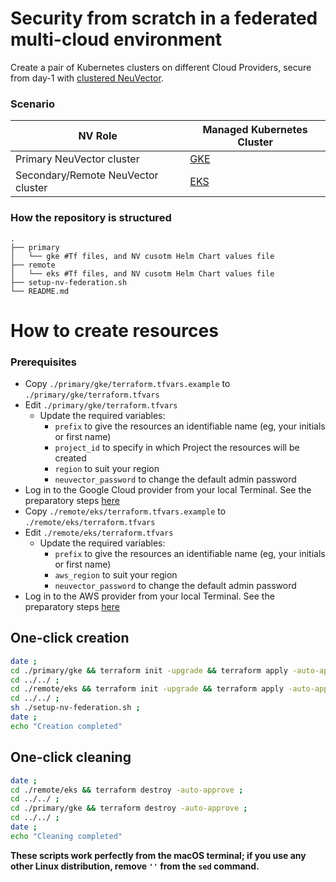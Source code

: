 # Security from scratch in a federated multi-cloud environment

Create a pair of Kubernetes clusters on different Cloud Providers, secure from day-1 with [clustered NeuVector](https://open-docs.neuvector.com/navigation/multicluster).

### Scenario

| NV Role | Managed Kubernetes Cluster |
| ------- | -------------------------- |
| Primary NeuVector cluster | [GKE](https://github.com/glovecchi0/neuvector-tf/tree/main/tf-modules/google-cloud/gke) |
| Secondary/Remote NeuVector cluster | [EKS](https://github.com/glovecchi0/neuvector-tf/tree/main/tf-modules/aws/eks) |

### How the repository is structured

```
.
├── primary
│   └── gke #Tf files, and NV cusotm Helm Chart values file
├── remote
│   └── eks #Tf files, and NV cusotm Helm Chart values file
├── setup-nv-federation.sh
└── README.md

```

# How to create resources

### Prerequisites

- Copy `./primary/gke/terraform.tfvars.example` to `./primary/gke/terraform.tfvars`
- Edit `./primary/gke/terraform.tfvars`
  - Update the required variables:
    -  `prefix` to give the resources an identifiable name (eg, your initials or first name)
    -  `project_id` to specify in which Project the resources will be created
    -  `region` to suit your region
    -  `neuvector_password` to change the default admin password
- Log in to the Google Cloud provider from your local Terminal. See the preparatory steps [here](https://github.com/glovecchi0/neuvector-tf/tree/main/tf-modules/google-cloud/README.md)
- Copy `./remote/eks/terraform.tfvars.example` to `./remote/eks/terraform.tfvars`
- Edit `./remote/eks/terraform.tfvars`
  - Update the required variables:
    -  `prefix` to give the resources an identifiable name (eg, your initials or first name)
    -  `aws_region` to suit your region
    -  `neuvector_password` to change the default admin password
- Log in to the AWS provider from your local Terminal. See the preparatory steps [here](https://github.com/glovecchi0/neuvector-tf/tree/main/tf-modules/aws/README.md)

## One-click creation

```bash
date ;
cd ./primary/gke && terraform init -upgrade && terraform apply -auto-approve ;
cd ../../ ;
cd ./remote/eks && terraform init -upgrade && terraform apply -auto-approve ;
cd ../../ ;
sh ./setup-nv-federation.sh ;
date ;
echo "Creation completed"
```

## One-click cleaning

```bash
date ;
cd ./remote/eks && terraform destroy -auto-approve ;
cd ../../ ;
cd ./primary/gke && terraform destroy -auto-approve ;
cd ../../ ;
date ;
echo "Cleaning completed"
```

**These scripts work perfectly from the macOS terminal; if you use any other Linux distribution, remove `''` from the `sed` command.**
